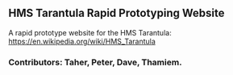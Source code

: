 ## HMS Tarantula Rapid Prototyping Website

A rapid prototype website for the HMS Tarantula:
https://en.wikipedia.org/wiki/HMS_Tarantula

### Contributors: Taher, Peter, Dave, Thamiem.
